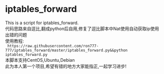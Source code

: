 # iptables_forward
This is a script for iptables_forward.  
  代码思路来自逗比,翻成python后自用,修复了逗比脚本中Nat使用自动获取ip使用出错的问题  
  使用教程:  
  ` https://raw.githubusercontent.com/ron777-777/iptables_forward/master/iptables_forward.py&&python iptables_forward.py`  
  本脚本支持CentOS,Ubuntu,Debian  
  此为本人第一个项目,希望有错的地方大家能指正,一起学习进步!
